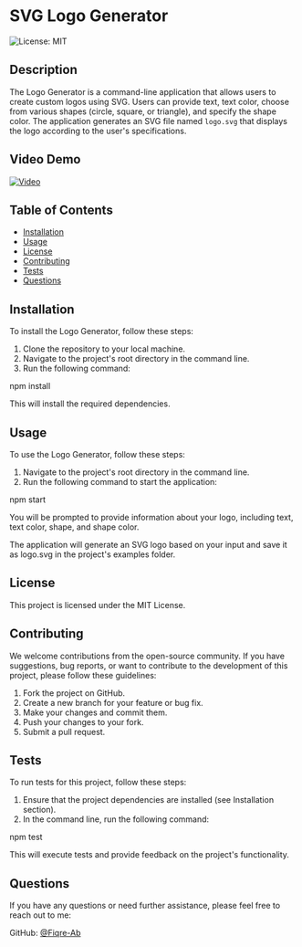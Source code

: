 # SVG Logo Generator

![License: MIT](https://img.shields.io/badge/License-MIT-yellow.svg)

## Description

The Logo Generator is a command-line application that allows users to create custom logos using SVG. Users can provide text, text color, choose from various shapes (circle, square, or triangle), and specify the shape color. The application generates an SVG file named `logo.svg` that displays the logo according to the user's specifications.

## Video Demo

[![Video](./Video/Screenshot%202023-10-20%20004258.png)](https://drive.google.com/file/d/1ivPZxYox432YKG-cFaZRXmFE--umeTn6/view?usp=sharing)

## Table of Contents

- [Installation](#installation)
- [Usage](#usage)
- [License](#license)
- [Contributing](#contributing)
- [Tests](#tests)
- [Questions](#questions)

## Installation

To install the Logo Generator, follow these steps:

1. Clone the repository to your local machine.
2. Navigate to the project's root directory in the command line.
3. Run the following command:


npm install


This will install the required dependencies.

## Usage

To use the Logo Generator, follow these steps:

1. Navigate to the project's root directory in the command line.
2. Run the following command to start the application:



npm start

You will be prompted to provide information about your logo, including text, text color, shape, and shape color.

The application will generate an SVG logo based on your input and save it as logo.svg in the project's examples folder.

## License

This project is licensed under the MIT License.

## Contributing

We welcome contributions from the open-source community. If you have suggestions, bug reports, or want to contribute to the development of this project, please follow these guidelines:

1. Fork the project on GitHub.
2. Create a new branch for your feature or bug fix.
3. Make your changes and commit them.
4. Push your changes to your fork.
5. Submit a pull request.

## Tests

To run tests for this project, follow these steps:

1. Ensure that the project dependencies are installed (see Installation section).
2. In the command line, run the following command:


npm test

This will execute tests and provide feedback on the project's functionality.

## Questions

If you have any questions or need further assistance, please feel free to reach out to me:

GitHub: [@Fiqre-Ab](https://github.com/Fiqre-Ab/SvgLogoGenerator)
